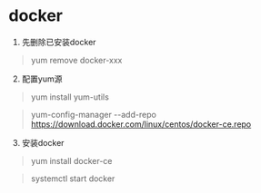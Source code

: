 # docker

1. 先删除已安装docker
> yum remove docker-xxx

2. 配置yum源
> yum install yum-utils

> yum-config-manager --add-repo https://download.docker.com/linux/centos/docker-ce.repo

3. 安装docker
> yum install docker-ce

> systemctl start docker
